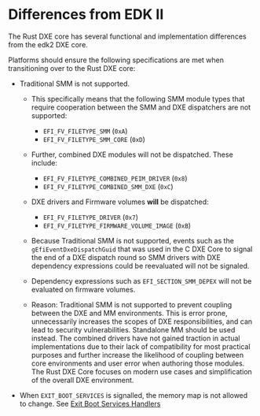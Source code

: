 # Differences from EDK II

The Rust DXE core has several functional and implementation differences from the edk2 DXE core.

Platforms should ensure the following specifications are met when transitioning over to the Rust DXE core:

- Traditional SMM is not supported.

  - This specifically means that the following SMM module types that require cooperation between the SMM and DXE
    dispatchers are not supported:

    - `EFI_FV_FILETYPE_SMM` (`0xA`)
    - `EFI_FV_FILETYPE_SMM_CORE` (`0xD`)

  - Further, combined DXE modules will not be dispatched. These include:

    - `EFI_FV_FILETYPE_COMBINED_PEIM_DRIVER` (`0x8`)
    - `EFI_FV_FILETYPE_COMBINED_SMM_DXE` (`0xC`)

  - DXE drivers and Firmware volumes **will** be dispatched:

    - `EFI_FV_FILETYPE_DRIVER` (`0x7`)
    - `EFI_FV_FILETYPE_FIRMWARE_VOLUME_IMAGE` (`0xB`)

  - Because Traditional SMM is not supported, events such as the `gEfiEventDxeDispatchGuid` that was used in the C DXE
    Core to signal the end of a DXE dispatch round so SMM drivers with DXE dependency expressions could be reevaluated
    will not be signaled.

  - Dependency expressions such as `EFI_SECTION_SMM_DEPEX` will not be evaluated on firmware volumes.

  - Reason: Traditional SMM is not supported to prevent coupling between the DXE and MM environments. This is error
    prone, unnecessarily increases the scopes of DXE responsibilities, and can lead to security vulnerabilities.
    Standalone MM should be used instead. The combined drivers have not gained traction in actual implementations due
    to their lack of compatibility for most practical purposes and further increase the likelihood of coupling between
    core environments and user error when authoring those modules. The Rust DXE Core focuses on modern use cases and
    simplification of the overall DXE environment.

- When `EXIT_BOOT_SERVICES` is signalled, the memory map is not allowed to change. See [Exit Boot Services Handlers](../dxe_core/memory_management.md#exit-boot-services-handlers)

